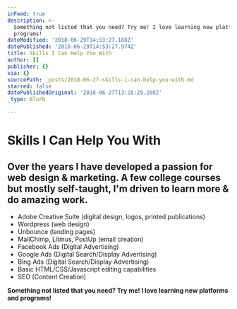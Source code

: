```yaml
---
inFeed: true
description: >-
  Something not listed that you need? Try me! I love learning new platforms and
  programs!
dateModified: '2018-06-29T14:53:27.188Z'
datePublished: '2018-06-29T14:53:27.974Z'
title: Skills I Can Help You With
author: []
publisher: {}
via: {}
sourcePath: _posts/2018-06-27-skills-i-can-help-you-with.md
starred: false
datePublishedOriginal: '2018-06-27T13:28:29.288Z'
_type: Blurb

---
```

# **Skills I Can Help You With**

## Over the years I have developed a passion for web design & marketing. A few college courses but mostly self-taught, I'm driven to learn more & do amazing work.

* Adobe Creative Suite (digital design, logos, printed publications)
* Wordpress (web design)
* Unbounce (landing pages)
* MailChimp, Litmus, PostUp (email creation)
* Facebook Ads (Digital Advertising)
* Google Ads (Digital Search/Display Advertising)
* Bing Ads (Digital Search/Display Advertising)
* Basic HTML/CSS/Javascript editing capabilities
* SEO (Content Creation)

**Something not listed that you need? Try me! I love learning new platforms and programs!**
